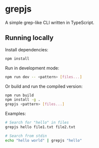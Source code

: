 # grepjs

A simple grep-like CLI written in TypeScript.

## Running locally

Install dependencies:

```bash
npm install
```

Run in development mode:

```bash
npm run dev -- <pattern> [files...]
```

Or build and run the compiled version:

```bash
npm run build
npm install -g .
grepjs <pattern> [files...]
```

Examples:

```bash
# Search for "hello" in files
grepjs hello file1.txt file2.txt

# Search from stdin
echo "hello world" | grepjs "hello"
```
